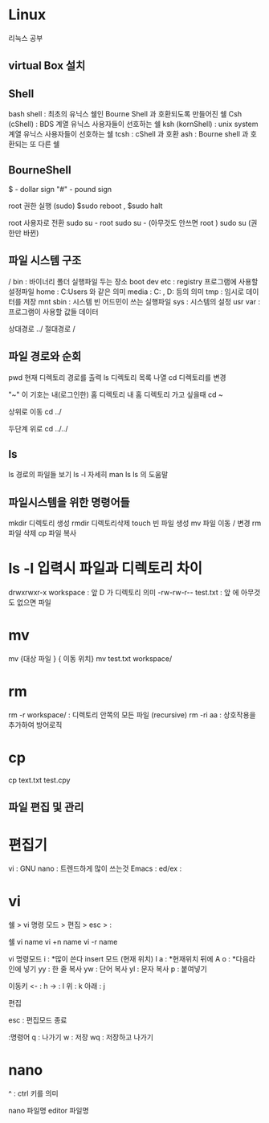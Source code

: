 # Linux
리눅스 공부

## virtual Box 설치

## Shell

bash shell : 최초의 유닉스 쉘인 Bourne Shell 과 호환되도록 만들어진 쉘
Csh (cShell) : BDS 계열 유닉스 사용자들이 선호하는 쉘
ksh (kornShell) : unix system 계열 유닉스 사용자들이 선호하는 쉘
tcsh : cShell 과 호환
ash :  Bourne shell 과 호환되는 또 다른 쉘

## BourneShell

$ - dollar sign
"#" - pound sign

root 권한 실행 (sudo) $sudo reboot , $sudo halt

root 사용자로 전환
    sudo su - root
    sudo su - (아무것도 안쓰면 root )
    sudo su (권한만 바뀐)


## 파일 시스템 구조
/
bin     : 바이너리 폴더 실행파일 두는 장소
boot
dev
etc     : registry 프로그램에 사용할 설정파일
home    : C:Users 와 같은 의미
media   : C: , D: 등의 의미
tmp     : 임시로 데이터를 저장
mnt
sbin    : 시스템 빈 어드민이 쓰는 실행파일
sys     : 시스템의 설정
usr
var     : 프로그램이 사용할 값들 데이터

상대경로 ../
절대경로 /

## 파일 경로와 순회
pwd     현재 디렉토리 경로를 출력
ls      디렉토리 목록 나열
cd      디렉토리를 변경

"~" 이 기호는 내(로그인한) 홈 디렉토리
내 홈 디렉토리 가고 싶을때 cd ~

상위로 이동
cd ../

두단계 위로
cd ../../

## ls
ls      경로의 파일들 보기
ls -l   자세히
man ls  ls 의 도움말

## 파일시스템을 위한 명령어들
mkdir   디렉토리 생성
rmdir   디렉토리삭제
touch   빈 파일 생성
mv      파일 이동 / 변경
rm      파일 삭제
cp      파일 복사

# ls -l 입력시 파일과 디렉토리 차이
drwxrwxr-x  workspace : 앞 D 가 디렉토리 의미
-rw-rw-r--  test.txt  : 앞 에 아무것도 없으면 파일

# mv
mv {대상 파일 } { 이동 위치}
mv test.txt workspace/

# rm
rm -r workspace/    :   디렉토리 안쪽의 모든 파일 (recursive)
rm -ri aa           :   상호작용을 추가하여 방어로직

# cp
cp text.txt test.cpy

## 파일 편집 및 관리

# 편집기
vi          :
GNU nano    :   트렌드하게 많이 쓰는것
Emacs       :
ed/ex       :

# vi

쉘 > vi 명령 모드 > 편집 > esc > :

쉘
vi name
vi +n name
vi -r name

vi 명령모드
i   :   *많이 쓴다 insert 모드 (현재 위치)
l
a   :   *현재위치 뒤에
A
o   :   *다음라인에 넣기
yy  :   한 줄 복사
yw  :   단어 복사
yl  :   문자 복사
p   :   붙여넣기


이동키
<- : h
-> : l
위 : k
아래 : j

편집

esc : 편집모드 종료

:명령어
q   :   나가기
w   :   저장
wq  :   저장하고 나가기

# nano
^ : ctrl 키를 의미

nano 파일명
editor 파일명